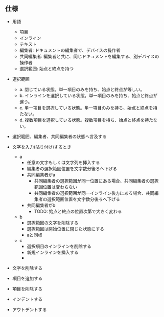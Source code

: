 ## 仕様

- 用語
  - 項目
  - インライン
  - テキスト
  - 編集者: ドキュメントの編集者で、デバイスの操作者
  - 共同編集者: 編集者と共に、同じドキュメントを編集する、別デバイスの操作者
  - 選択範囲: 始点と終点を持つ

- 選択範囲
  - a. 閉じている状態。単一項目のみを持ち、始点と終点が等しい。
  - b. インラインを選択している状態。単一項目のみを持ち、始点と終点が違う。
  - c. 単一項目を選択している状態。単一項目のみを持ち、始点と終点を持たない。
  - d. 複数項目を選択している状態。複数項目を持ち、始点と終点を持たない。

- 選択範囲、編集者、共同編集者の状態へ言及する

- 文字を入力(貼り付け)するとき
  - a
    - 任意の文字もしくは文字列を挿入する
    - 編集者の選択範囲位置を文字数分後ろへ下げる
    - 共同編集者がa
      - 共同編集者の選択範囲が同一位置にある場合、共同編集者の選択範囲位置は変わらない
      - 共同編集者の選択範囲が同一インライン後方にある場合、共同編集者の選択範囲位置を文字数分後ろへ下げる
    - 共同編集者がb
      - TODO: 始点と終点の位置次第で大きく変わる
  - b
    - 選択範囲の文字を削除する
    - 選択範囲は開始位置に閉じた状態にする
    - aと同様
  - c
    - 選択項目のインラインを削除する
    - 新規インラインを挿入する
    - 
- 文字を削除する
- 項目を追加する
- 項目を削除する
- インデントする
- アウトデントする
